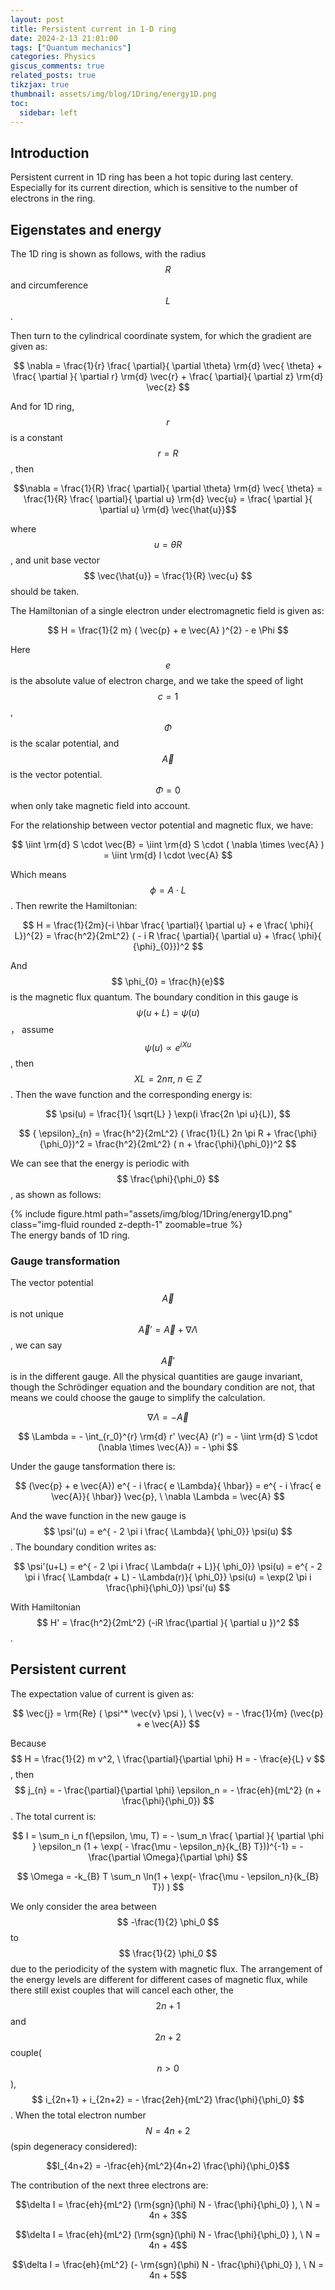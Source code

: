 ```yaml
---
layout: post
title: Persistent current in 1-D ring
date: 2024-2-13 21:01:00
tags: ["Quantum mechanics"]
categories: Physics
giscus_comments: true
related_posts: true
tikzjax: true
thumbnail: assets/img/blog/1Dring/energy1D.png
toc:
  sidebar: left
---
```


## Introduction

Persistent current in 1D ring has been a hot topic during last centery. Especially for its current direction, which is sensitive to the number of electrons in the ring.

## Eigenstates and energy

The 1D ring is shown as follows, with the radius $$R$$ and circumference $$L$$.


<script type="text/tikz">
\begin{tikzpicture}
    \fill[white] (-2.5,-2.5) rectangle (2.5,2.5);

    \draw (0,0) circle(2.0);
    \draw [->] (0,0) -- (1.0,1.732);
    \node at (0.5,0.4) {$R$};
\end{tikzpicture}
</script>



Then turn to the cylindrical coordinate system, for which the gradient are given as:

$$ \nabla = \frac{1}{r} \frac{ \partial}{ \partial \theta} \rm{d} \vec{ \theta} + \frac{ \partial }{ \partial r} \rm{d} \vec{r} + \frac{ \partial}{ \partial z} \rm{d} \vec{z} $$

And for 1D ring, $$r$$ is a constant $$r = R$$, then 

$$\nabla = \frac{1}{R} \frac{ \partial}{ \partial \theta} \rm{d} \vec{ \theta} = \frac{1}{R} \frac{ \partial}{ \partial u} \rm{d} \vec{u} = \frac{ \partial }{ \partial u} \rm{d} \vec{\hat{u}}$$

where $$ u = \theta R$$, and unit base vector $$ \vec{\hat{u}} = \frac{1}{R} \vec{u} $$ should be taken.

The Hamiltonian of a single electron under electromagnetic field is given as:

$$ H = \frac{1}{2 m} ( \vec{p} + e \vec{A} )^{2} - e \Phi $$

Here $$e$$ is the absolute value of electron charge, and we take the speed of light $$c = 1$$, $$\Phi$$ is the scalar potential, and $$\vec{A}$$ is the vector potential. $$\Phi=0$$ when only take magnetic field into account.

For the relationship between vector potential and magnetic flux, we have:

$$ \iint \rm{d} S \cdot \vec{B} = \iint \rm{d} S \cdot ( \nabla \times \vec{A} ) = \iint \rm{d} l \cdot \vec{A} $$

Which means $$ \phi = A \cdot L$$. Then rewrite the Hamiltonian:

$$ H = \frac{1}{2m}(-i \hbar \frac{ \partial}{ \partial u} + e \frac{ \phi}{ L})^{2} = \frac{h^2}{2mL^2} ( - i R \frac{ \partial}{ \partial u} + \frac{ \phi}{ {\phi}_{0}})^2 $$

And $$ \phi_{0} = \frac{h}{e}$$ is the magnetic flux quantum. The boundary condition in this gauge is $$ \psi(u + L) = \psi(u) $$， assume $$ \psi(u) \propto e^{i X u} $$, then $$ XL = 2 n \pi, \ n \in Z $$. Then the wave function and the corresponding energy is:

$$ \psi(u) = \frac{1}{ \sqrt{L} } \exp(i \frac{2n \pi u}{L}), $$

$$ { \epsilon}_{n} = \frac{h^2}{2mL^2} ( \frac{1}{L} 2n \pi R + \frac{\phi}{\phi_0})^2 = \frac{h^2}{2mL^2} ( n + \frac{\phi}{\phi_0})^2  $$

We can see that the energy is periodic with $$ \frac{\phi}{\phi_0} $$, as shown as follows:

<div class="row mt-3">
    <div class="col-sm mt-3 mt-md-0">
        {% include figure.html path="assets/img/blog/1Dring/energy1D.png" class="img-fluid rounded z-depth-1" zoomable=true %}
    </div>
</div>
<div class="caption">
    The energy bands of 1D ring.
</div>


### Gauge transformation

The vector potential $$ \vec{A} $$ is not unique $$ \vec{A}' = \vec{A} + \nabla \Lambda$$, we can say $$ \vec{A}'$$ is in the different gauge. All the physical quantities are gauge invariant, though the Schrödinger equation and the boundary condition are not, that means we could choose the gauge to simplify the calculation. 

$$ \nabla \Lambda = - \vec{A} $$

$$ \Lambda = - \int_{r_0}^{r} \rm{d} r' \vec{A} (r') = - \iint \rm{d} S \cdot (\nabla \times \vec{A}) = - \phi $$

Under the gauge tansformation there is:

$$ (\vec{p} + e \vec{A}) e^{ - i \frac{ e \Lambda}{ \hbar}} = e^{ - i \frac{ e \vec{A}}{ \hbar}} \vec{p}, \ \nabla \Lambda = \vec{A}  $$

And the wave function in the new gauge is $$ \psi'(u) = e^{ - 2 \pi i \frac{ \Lambda}{ \phi_0}} \psi(u) $$. The boundary condition writes as:

$$ \psi'(u+L) = e^{ - 2 \pi i \frac{ \Lambda(r + L)}{ \phi_0}} \psi(u) = e^{ - 2 \pi i \frac{ \Lambda(r + L) - \Lambda(r)}{ \phi_0}} \psi(u) = \exp(2 \pi i \frac{\phi}{\phi_0}) \psi'(u) $$

With Hamiltonian $$ H' = \frac{h^2}{2mL^2} (-iR \frac{\partial }{ \partial u })^2 $$.


## Persistent current

The expectation value of current is given as:

$$ \vec{j} = \rm{Re} ( \psi^* \vec{v} \psi ), \ \vec{v} = - \frac{1}{m} (\vec{p} + e \vec{A}) $$

Because $$ H = \frac{1}{2} m v^2, \ \frac{\partial}{\partial \phi} H = - \frac{e}{L} v $$, then $$ j_{n} = - \frac{\partial}{\partial \phi} \epsilon_n = - \frac{eh}{mL^2} (n + \frac{\phi}{\phi_0}) $$. The total current is:

$$ I = \sum_n i_n f(\epsilon, \mu, T) = - \sum_n \frac{ \partial }{ \partial \phi } \epsilon_n  (1 + \exp( - \frac{\mu - \epsilon_n}{k_{B} T}))^{-1} = - \frac{\partial \Omega}{\partial \phi} $$

$$ \Omega = -k_{B} T \sum_n \ln(1 + \exp(- \frac{\mu - \epsilon_n}{k_{B} T}) ) $$

We only consider the area between $$ -\frac{1}{2} \phi_0 $$ to $$ \frac{1}{2} \phi_0 $$ due to the periodicity of the system with magnetic flux. The arrangement of the energy levels are different for different cases of magnetic flux, while there still exist couples that will cancel each other, the $$2n+1$$ and $$2n+2$$ couple($$n>0$$), $$ i_{2n+1} + i_{2n+2} = - \frac{2eh}{mL^2} \frac{\phi}{\phi_0} $$. When the total electron number $$N = 4n+2$$(spin degeneracy considered):

$$I_{4n+2} = -\frac{eh}{mL^2}(4n+2) \frac{\phi}{\phi_0}$$

The contribution of the next three electrons are:

$$\delta I = \frac{eh}{mL^2} (\rm{sgn}(\phi) N - \frac{\phi}{\phi_0} ), \ N = 4n + 3$$

$$\delta I = \frac{eh}{mL^2} (\rm{sgn}(\phi) N - \frac{\phi}{\phi_0} ), \ N = 4n + 4$$

$$\delta I = \frac{eh}{mL^2} (- \rm{sgn}(\phi) N - \frac{\phi}{\phi_0} ), \ N = 4n + 5$$

